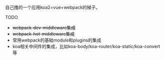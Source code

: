 自己撸的一个应用koa2+vue+webpack的梯子。

TODO
- ~~webpack-dev-middleware集成~~
- ~~webpack-hot-middleware集成~~
- 常用webpack的基础module和plugins的集成
- koa相关中间件的集成，比如koa-body/koa-router/koa-static/koa-convert等